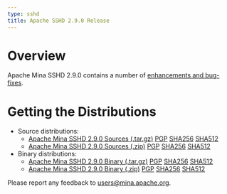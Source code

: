 ```yaml
---
type: sshd
title: Apache SSHD 2.9.0 Release
---
```


# Overview

Apache Mina SSHD 2.9.0 contains a number of [enhancements and bug-fixes](https://issues.apache.org/jira/secure/ReleaseNote.jspa?projectId=12310849&version=12350170).

# Getting the Distributions

* Source distributions:
    * [Apache Mina SSHD 2.9.0 Sources (.tar.gz)](https://www.apache.org/dyn/closer.lua/mina/sshd/2.9.0/apache-sshd-2.9.0-src.tar.gz) [PGP](https://www.apache.org/dist/mina/sshd/2.9.0/apache-sshd-2.9.0-src.tar.gz.asc) [SHA256](https://www.apache.org/dist/mina/sshd/2.9.0/apache-sshd-2.9.0-src.tar.gz.sha256) [SHA512](https://www.apache.org/dist/mina/sshd/2.9.0/apache-sshd-2.9.0-src.tar.gz.sha512)
    * [Apache Mina SSHD 2.9.0 Sources (.zip)](https://www.apache.org/dyn/closer.lua/mina/sshd/2.9.0/apache-sshd-2.9.0-src.zip) [PGP](https://www.apache.org/dist/mina/sshd/2.9.0/apache-sshd-2.9.0-src.zip.asc) [SHA256](https://www.apache.org/dist/mina/sshd/2.9.0/apache-sshd-2.9.0-src.zip.sha256) [SHA512](https://www.apache.org/dist/mina/sshd/2.9.0/apache-sshd-2.9.0-src.zip.sha512)
* Binary distributions:
    * [Apache Mina SSHD 2.9.0 Binary (.tar.gz)](https://www.apache.org/dyn/closer.lua/mina/sshd/2.9.0/apache-sshd-2.9.0.tar.gz) [PGP](https://www.apache.org/dist/mina/sshd/2.9.0/apache-sshd-2.9.0.tar.gz.asc) [SHA256](https://www.apache.org/dist/mina/sshd/2.9.0/apache-sshd-2.9.0.tar.gz.sha256) [SHA512](https://www.apache.org/dist/mina/sshd/2.9.0/apache-sshd-2.9.0.tar.gz.sha512)
    * [Apache Mina SSHD 2.9.0 Binary (.zip)](https://www.apache.org/dyn/closer.lua/mina/sshd/2.9.0/apache-sshd-2.9.0.zip) [PGP](https://www.apache.org/dist/mina/sshd/2.9.0/apache-sshd-2.9.0.zip.asc) [SHA256](https://www.apache.org/dist/mina/sshd/2.9.0/apache-sshd-2.9.0.zip.sha256) [SHA512](https://www.apache.org/dist/mina/sshd/2.9.0/apache-sshd-2.9.0.zip.sha512)

Please report any feedback to [users@mina.apache.org](mailto:users@mina.apache.org).

